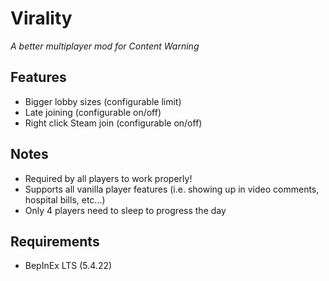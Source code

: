 # Virality

*A better multiplayer mod for Content Warning*

## Features
- Bigger lobby sizes (configurable limit)
- Late joining (configurable on/off)
- Right click Steam join (configurable on/off)

## Notes
- Required by all players to work properly!
- Supports all vanilla player features (i.e. showing up in video comments, hospital bills, etc...)
- Only 4 players need to sleep to progress the day

## Requirements
- BepInEx LTS (5.4.22)